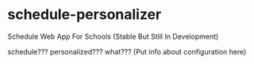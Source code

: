 # schedule-personalizer
Schedule Web App For Schools (Stable But Still In Development)


schedule??? personalized??? what??? (Put info about configuration here)
